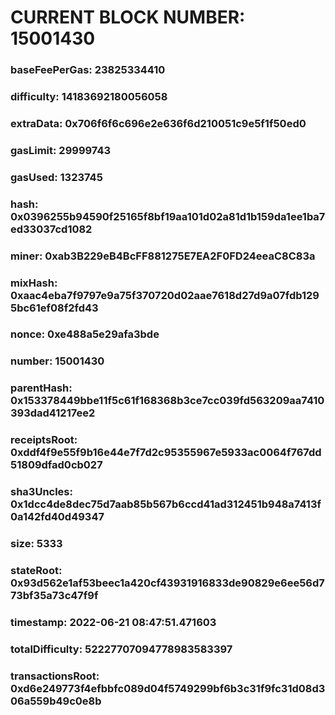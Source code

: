# CURRENT BLOCK NUMBER: 15001430

### baseFeePerGas: 23825334410
### difficulty: 14183692180056058
### extraData: 0x706f6f6c696e2e636f6d210051c9e5f1f50ed0
### gasLimit: 29999743
### gasUsed: 1323745
### hash: 0x0396255b94590f25165f8bf19aa101d02a81d1b159da1ee1ba7ed33037cd1082
### miner: 0xab3B229eB4BcFF881275E7EA2F0FD24eeaC8C83a
### mixHash: 0xaac4eba7f9797e9a75f370720d02aae7618d27d9a07fdb1295bc61ef08f2fd43
### nonce: 0xe488a5e29afa3bde
### number: 15001430
### parentHash: 0x153378449bbe11f5c61f168368b3ce7cc039fd563209aa7410393dad41217ee2
### receiptsRoot: 0xddf4f9e55f9b16e44e7f7d2c95355967e5933ac0064f767dd51809dfad0cb027
### sha3Uncles: 0x1dcc4de8dec75d7aab85b567b6ccd41ad312451b948a7413f0a142fd40d49347
### size: 5333
### stateRoot: 0x93d562e1af53beec1a420cf43931916833de90829e6ee56d773bf35a73c47f9f
### timestamp: 2022-06-21 08:47:51.471603
### totalDifficulty: 52227707094778983583397
### transactionsRoot: 0xd6e249773f4efbbfc089d04f5749299bf6b3c31f9fc31d08d306a559b49c0e8b
